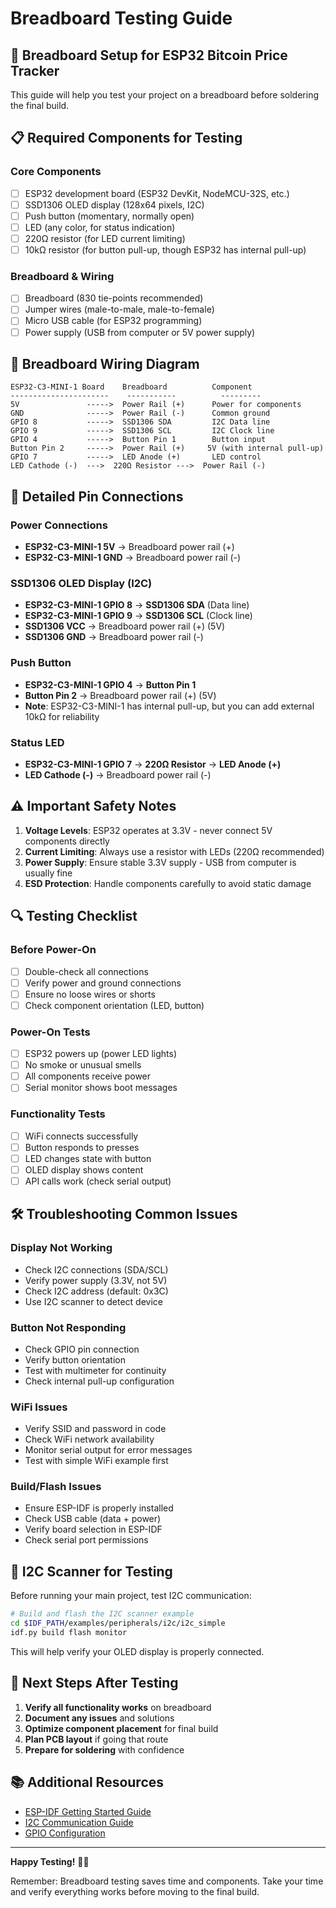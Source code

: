 # Breadboard Testing Guide

## 🧪 **Breadboard Setup for ESP32 Bitcoin Price Tracker**

This guide will help you test your project on a breadboard before soldering the final build.

## 📋 **Required Components for Testing**

### **Core Components**
- [ ] ESP32 development board (ESP32 DevKit, NodeMCU-32S, etc.)
- [ ] SSD1306 OLED display (128x64 pixels, I2C)
- [ ] Push button (momentary, normally open)
- [ ] LED (any color, for status indication)
- [ ] 220Ω resistor (for LED current limiting)
- [ ] 10kΩ resistor (for button pull-up, though ESP32 has internal pull-up)

### **Breadboard & Wiring**
- [ ] Breadboard (830 tie-points recommended)
- [ ] Jumper wires (male-to-male, male-to-female)
- [ ] Micro USB cable (for ESP32 programming)
- [ ] Power supply (USB from computer or 5V power supply)

## 🔌 **Breadboard Wiring Diagram**

```
ESP32-C3-MINI-1 Board    Breadboard          Component
----------------------    -----------          ---------
5V               ----->  Power Rail (+)      Power for components
GND              ----->  Power Rail (-)      Common ground
GPIO 8           ----->  SSD1306 SDA         I2C Data line
GPIO 9           ----->  SSD1306 SCL         I2C Clock line
GPIO 4           ----->  Button Pin 1        Button input
Button Pin 2     ----->  Power Rail (+)     5V (with internal pull-up)
GPIO 7           ----->  LED Anode (+)       LED control
LED Cathode (-)  --->  220Ω Resistor --->  Power Rail (-)
```

## 📍 **Detailed Pin Connections**

### **Power Connections**
- **ESP32-C3-MINI-1 5V** → Breadboard power rail (+)
- **ESP32-C3-MINI-1 GND** → Breadboard power rail (-)

### **SSD1306 OLED Display (I2C)**
- **ESP32-C3-MINI-1 GPIO 8** → **SSD1306 SDA** (Data line)
- **ESP32-C3-MINI-1 GPIO 9** → **SSD1306 SCL** (Clock line)
- **SSD1306 VCC** → Breadboard power rail (+) (5V)
- **SSD1306 GND** → Breadboard power rail (-)

### **Push Button**
- **ESP32-C3-MINI-1 GPIO 4** → **Button Pin 1**
- **Button Pin 2** → Breadboard power rail (+) (5V)
- **Note**: ESP32-C3-MINI-1 has internal pull-up, but you can add external 10kΩ for reliability

### **Status LED**
- **ESP32-C3-MINI-1 GPIO 7** → **220Ω Resistor** → **LED Anode (+)**
- **LED Cathode (-)** → Breadboard power rail (-)

## ⚠️ **Important Safety Notes**

1. **Voltage Levels**: ESP32 operates at 3.3V - never connect 5V components directly
2. **Current Limiting**: Always use a resistor with LEDs (220Ω recommended)
3. **Power Supply**: Ensure stable 3.3V supply - USB from computer is usually fine
4. **ESD Protection**: Handle components carefully to avoid static damage

## 🔍 **Testing Checklist**

### **Before Power-On**
- [ ] Double-check all connections
- [ ] Verify power and ground connections
- [ ] Ensure no loose wires or shorts
- [ ] Check component orientation (LED, button)

### **Power-On Tests**
- [ ] ESP32 powers up (power LED lights)
- [ ] No smoke or unusual smells
- [ ] All components receive power
- [ ] Serial monitor shows boot messages

### **Functionality Tests**
- [ ] WiFi connects successfully
- [ ] Button responds to presses
- [ ] LED changes state with button
- [ ] OLED display shows content
- [ ] API calls work (check serial output)

## 🛠️ **Troubleshooting Common Issues**

### **Display Not Working**
- Check I2C connections (SDA/SCL)
- Verify power supply (3.3V, not 5V)
- Check I2C address (default: 0x3C)
- Use I2C scanner to detect device

### **Button Not Responding**
- Check GPIO pin connection
- Verify button orientation
- Test with multimeter for continuity
- Check internal pull-up configuration

### **WiFi Issues**
- Verify SSID and password in code
- Check WiFi network availability
- Monitor serial output for error messages
- Test with simple WiFi example first

### **Build/Flash Issues**
- Ensure ESP-IDF is properly installed
- Check USB cable (data + power)
- Verify board selection in ESP-IDF
- Check serial port permissions

## 📱 **I2C Scanner for Testing**

Before running your main project, test I2C communication:

```bash
# Build and flash the I2C scanner example
cd $IDF_PATH/examples/peripherals/i2c/i2c_simple
idf.py build flash monitor
```

This will help verify your OLED display is properly connected.

## 🚀 **Next Steps After Testing**

1. **Verify all functionality works** on breadboard
2. **Document any issues** and solutions
3. **Optimize component placement** for final build
4. **Plan PCB layout** if going that route
5. **Prepare for soldering** with confidence

## 📚 **Additional Resources**

- [ESP-IDF Getting Started Guide](https://docs.espressif.com/projects/esp-idf/en/latest/esp32/get-started/)
- [I2C Communication Guide](https://docs.espressif.com/projects/esp-idf/en/latest/esp32/api-reference/peripherals/i2c.html)
- [GPIO Configuration](https://docs.espressif.com/projects/esp-idf/en/latest/esp32/api-reference/peripherals/gpio.html)

---

**Happy Testing!** 🧪✨

Remember: Breadboard testing saves time and components. Take your time and verify everything works before moving to the final build. 